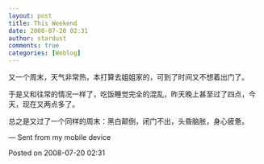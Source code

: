 ```yaml
---
layout: post
title: This Weekend
date: 2008-07-20 02:31
author: stardust
comments: true
categories: [Weblog]
---
```

又一个周末，天气非常热，本打算去姐姐家的，可到了时间又不想着出门了。

于是又和往常的情况一样了，吃饭睡觉完全的混乱，昨天晚上甚至过了四点，今天，现在又两点多了。

总之是又过了一个同样的周末：黑白颠倒，闭门不出，头昏脑胀，身心疲惫。

— Sent from my mobile device

Posted on 2008-07-20 02:31
